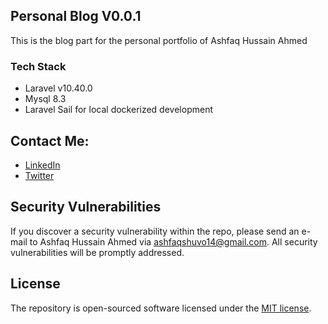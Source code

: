## Personal Blog V0.0.1

This is the blog part for the personal portfolio of Ashfaq Hussain Ahmed
### Tech Stack
- Laravel v10.40.0
- Mysql 8.3
- Laravel Sail for local dockerized development
## Contact Me:
- [LinkedIn](https://www.linkedin.com/in/ashfaqhahmed/)
- [Twitter](https://twitter.com/ashfaq8495)

## Security Vulnerabilities

If you discover a security vulnerability within the repo, please send an e-mail to Ashfaq Hussain Ahmed via [ashfaqshuvo14@gmail.com](mailto:ashfaqshuvo14@gmail.com). All security vulnerabilities will be promptly addressed.

## License

The repository is open-sourced software licensed under the [MIT license](https://opensource.org/licenses/MIT).
